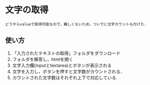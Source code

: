 # 文字の取得
    どうやらvalueで取得可能なので，難しくないため，ついでに文字カウントも付けた.
    
## 使い方
1. 「入力されたテキストの取得」フォルダをダウンロード
2. フォルダを解答し，htmlを開く
3. 文字入力欄(inputとtextarea)とボタンが表示される
4. 文字を入力し，ボタンを押すと文字数がカウントされる．
5. カウントされた文字数はそれぞれ上下で対応している.